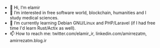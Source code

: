 - 👋 Hi, I’m elamir
- 👀 I’m interested in free software world, blockchain, humanities and I study medical sciences.
- 🌱 I’m currently learning Debian GNU/Linux and PHP/Laravel (if I had free time I'd learn Rust/Actix as well).
- 📫 How to reach me: twitter.com/elamir_ir, linkedin.com/amirrezatm, amirrezatm.blog.ir
